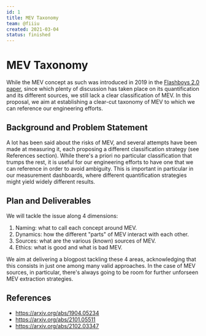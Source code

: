 ```yaml
---
id: 1
title: MEV Taxonomy
team: @fiiiu
created: 2021-03-04
status: finished
---
```


# MEV Taxonomy

While the MEV concept as such was introduced in 2019 in the [Flashboys 2.0 paper](https://arxiv.org/abs/1904.05234), since which plenty of discussion has taken place on its quantification and its different sources, we still lack a clear classification of MEV. In this proposal, we aim at establishing a clear-cut taxonomy of MEV to which we can reference our engineering efforts.

## Background and Problem Statement
A lot has been said about the risks of MEV, and several attempts have been made at measuring it, each proposing a different classification strategy (see References section). While there's a priori no particular classification that trumps the rest, it is useful for our engineering efforts to have one that we can reference in order to avoid ambiguity. This is important in particular in our measurement dashboards, where different quantification strategies might yield widely different results.

## Plan and Deliverables
We will tackle the issue along 4 dimensions:
1. Naming: what to call each concept around MEV.
2. Dynamics: how the different "parts" of MEV interact with each other.
3. Sources: what are the various (known) sources of MEV.
4. Ethics: what is good and what is bad MEV.

We aim at delivering a blogpost tackling these 4 areas, acknowledging that this consists in just one among many valid approaches. In the case of MEV sources, in particular, there's always going to be room for further unforseen MEV extraction strategies.


## References
- https://arxiv.org/abs/1904.05234
- https://arxiv.org/abs/2101.05511
- https://arxiv.org/abs/2102.03347
